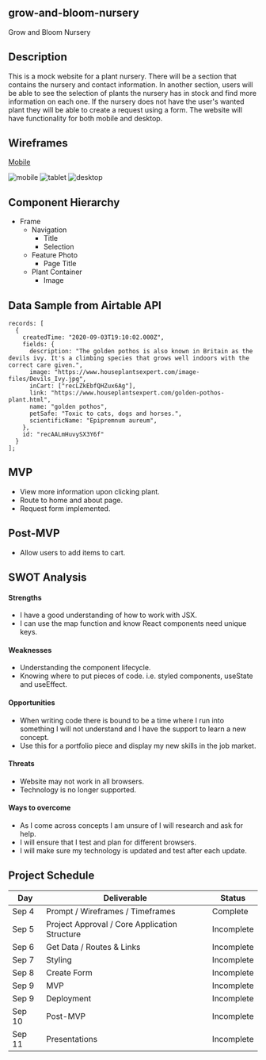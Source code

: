 ## grow-and-bloom-nursery

Grow and Bloom Nursery

## Description

This is a mock website for a plant nursery. There will be a section that contains the nursery and contact information. In another section, users will be able to see the selection of plants the nursery has in stock and find more information on each one. If the nursery does not have the user's wanted plant they will be able to create a request using a form. The website will have functionality for both mobile and desktop.

## Wireframes
[Mobile](https://wireframe.cc/3fd5kP)

![mobile](https://iili.io/dmj7Lu.png)
![tablet](https://iili.io/dmjaqb.md.png)
![desktop](https://iili.io/dmj5Xe.md.png)


## Component Hierarchy
- Frame
  - Navigation
    - Title
    - Selection
  - Feature Photo
      - Page Title
  - Plant Container 
    - Image

## Data Sample from Airtable API

```
records: [
  {
    createdTime: "2020-09-03T19:10:02.000Z",
    fields: {
      description: "The golden pothos is also known in Britain as the devils ivy. It's a climbing species that grows well indoors with the correct care given.",
      image: "https://www.houseplantsexpert.com/image-files/Devils_Ivy.jpg",
      inCart: ["recLZkEbfQHZux6Ag"],
      link: "https://www.houseplantsexpert.com/golden-pothos-plant.html",
      name: "golden pothos",
      petSafe: "Toxic to cats, dogs and horses.",
      scientificName: "Epipremnum aureum",
    },
    id: "recAALmHuvySX3Y6f"
  }
];
```

## MVP 
- View more information upon clicking plant.
- Route to home and about page.
- Request form implemented. 

## Post-MVP
- Allow users to add items to cart.

## SWOT Analysis
#### Strengths
- I have a good understanding of how to work with JSX.
- I can use the map function and know React components need unique keys.

#### Weaknesses 
- Understanding the component lifecycle.
- Knowing where to put pieces of code. i.e. styled components, useState and useEffect.

#### Opportunities
- When writing code there is bound to be a time where I run into something I will not understand and I have the support to learn a new concept. 
- Use this for a portfolio piece and display my new skills in the job market.

#### Threats
- Website may not work in all browsers.
- Technology is no longer supported. 

#### Ways to overcome
- As I come across concepts I am unsure of I will research and ask for help. 
- I will ensure that I test and plan for different browsers.
- I will make sure my technology is updated and test after each update. 

## Project Schedule

|  Day | Deliverable | Status
|---|---| ---|
|Sep 4| Prompt / Wireframes / Timeframes | Complete
|Sep 5| Project Approval / Core Application Structure | Incomplete
|Sep 6| Get Data / Routes & Links | Incomplete
|Sep 7| Styling | Incomplete
|Sep 8| Create Form | Incomplete
|Sep 9| MVP | Incomplete
|Sep 9| Deployment | Incomplete
|Sep 10| Post-MVP | Incomplete
|Sep 11| Presentations | Incomplete